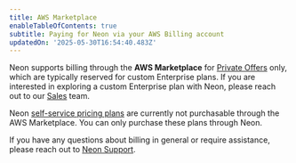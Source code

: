 ```yaml
---
title: AWS Marketplace
enableTableOfContents: true
subtitle: Paying for Neon via your AWS Billing account
updatedOn: '2025-05-30T16:54:40.483Z'
---
```


Neon supports billing through the **AWS Marketplace** for [Private Offers](https://aws.amazon.com/marketplace/partners/private-offers/) only, which are typically reserved for custom Enterprise plans. If you are interested in exploring a custom Enterprise plan with Neon, please reach out to our [Sales](/contact-sales) team.

Neon [self-service pricing plans](/pricing) are currently not purchasable through the AWS Marketplace. You can only purchase these plans through Neon.

If you have any questions about billing in general or require assistance, please reach out to [Neon Support](https://console.neon.tech/app/projects?modal=support).
